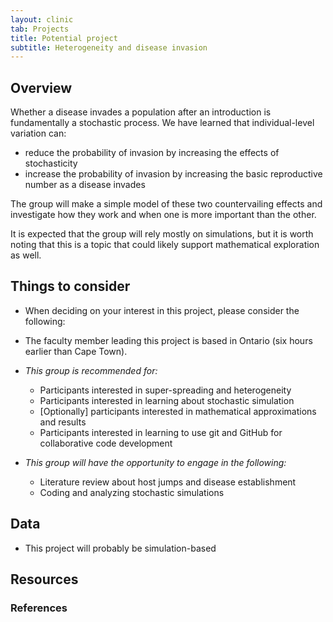 ```yaml
---
layout: clinic
tab: Projects
title: Potential project
subtitle: Heterogeneity and disease invasion
---
```


## Overview

Whether a disease invades a population after an introduction is fundamentally a stochastic process. We have learned that individual-level variation can:

* reduce the probability of invasion by increasing the effects of stochasticity
* increase the probability of invasion by increasing the basic reproductive number as a disease invades

The group will make a simple model of these two countervailing effects and investigate how they work and when one is more important than the other.

It is expected that the group will rely mostly on simulations, but it is worth noting that this is a topic that could likely support mathematical exploration as well.

## Things to consider

- When deciding on your interest in this project, please consider the following:

 - The faculty member leading this project is based in Ontario (six hours earlier than Cape Town).

* _This group is recommended for:_
	* Participants interested in super-spreading and heterogeneity
	* Participants interested in learning about stochastic simulation
	* [Optionally] participants interested in mathematical approximations and results
	* Participants interested in learning to use git and GitHub for collaborative code development

* _This group will have the opportunity to engage in the following:_
	* Literature review about host jumps and disease establishment
	* Coding and analyzing stochastic simulations

## Data

- This project will probably be simulation-based

## Resources

### References
